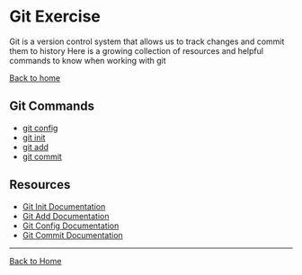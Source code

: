 # Git Exercise
Git is a version control system that allows us to track changes and commit them to history
Here is a growing collection of resources and helpful commands to know when working with git

[Back to home](../README.md)
## Git Commands
- [git config](./Comands/Config.md)
- [git init](./Commands/Init.md)
- [git add](./Commands/Add.md)
- [git commit](./Commands/Commit.md)


## Resources 
- [Git Init Documentation](https://git-scm.com/docs/git-init)
- [Git Add Documentation](https://git-scm.com/docs/git-add)
- [Git Config Documentation](https://git-scm.com/docs/git-config)
- [Git Commit Documentation](https://git-scm.com/docs/git-commit)
---

[Back to Home](../README.md)
